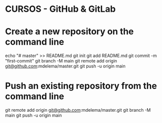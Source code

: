 # CURSOS - GitHub & GitLab

# Create a new repository on the command line
echo "# master" >> README.md
git init
git add README.md
git commit -m "first-commit"
git branch -M main
git remote add origin git@github.com:mdelema/master.git
git push -u origin main

# Push an existing repository from the command line
git remote add origin git@github.com:mdelema/master.git
git branch -M main
git push -u origin main
